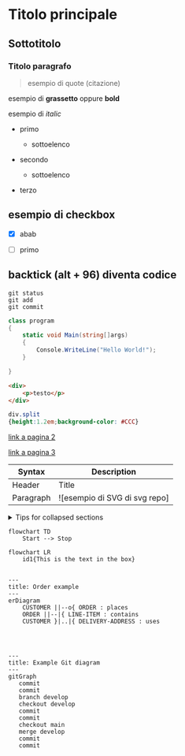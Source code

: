 # Titolo principale
## Sottotitolo
### Titolo paragrafo

> esempio di quote (citazione)

esempio di  __grassetto__ oppure **bold**

esempio di _italic_

- primo
    - sottoelenco

- secondo
    - sottoelenco

- terzo

## esempio di checkbox

- [x] abab

- [ ] primo


## backtick (alt + 96)  diventa codice

```
git status
git add
git commit

```
```c#
class program
{
    static void Main(string[]args)
    {
        Console.WriteLine("Hello World!");
    }

}

```

```html
<div>
    <p>testo</p>
</div>

```
```css
div.split
{height:1.2em;background-color: #CCC}

```

[link a pagina 2](02_link.md)

[link a pagina 3](mettifilequi)

<!--  Commento che non compare nel render markdown -->

| Syntax | Description |
|--------| --------------|
| Header | Title|
|Paragraph | ![esempio di SVG di svg repo]|

<details>

<summary>Tips for collapsed sections </summary>

# you can add a header

You can add text within collapsed section.

You can add an image or code block too.

```ruby
    puts "Hello World"
```

</details>

```mermaid
flowchart TD
    Start --> Stop

```

```mermaid
flowchart LR
    id1{This is the text in the box}


```

```mermaid
---
title: Order example
---
erDiagram
    CUSTOMER ||--o{ ORDER : places
    ORDER ||--|{ LINE-ITEM : contains
    CUSTOMER }|..|{ DELIVERY-ADDRESS : uses



```

```mermaid

---
title: Example Git diagram
---
gitGraph
   commit
   commit
   branch develop
   checkout develop
   commit
   commit
   checkout main
   merge develop
   commit
   commit


```